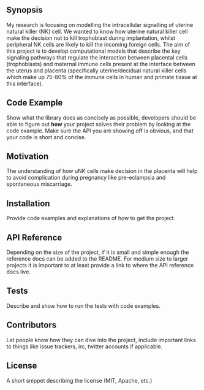 ## Synopsis

My research is focusing on modelling the intracellular signalling of uterine natural killer (NK) cell. We wanted to know how uterine natural killer cell make the decision not to kill trophoblast during implantation, whilst peripheral NK cells are likely to kill the incoming foreign cells. The aim of this project is to develop computational models that describe the key signaling pathways that regulate the interaction between placental cells (trophoblasts) and maternal immune cells present at the interface between the uterus and placenta (specifically uterine/decidual natural killer cells which make up 75-80% of the immune cells in human and primate tissue at this interface).

## Code Example

Show what the library does as concisely as possible, developers should be able to figure out **how** your project solves their problem by looking at the code example. Make sure the API you are showing off is obvious, and that your code is short and concise.

## Motivation

The understanding of how uNK cells make decision in the placenta will help to avoid complication during pregnancy like pre-eclampsia and spontaneous miscarriage.

## Installation

Provide code examples and explanations of how to get the project.

## API Reference

Depending on the size of the project, if it is small and simple enough the reference docs can be added to the README. For medium size to larger projects it is important to at least provide a link to where the API reference docs live.

## Tests

Describe and show how to run the tests with code examples.

## Contributors

Let people know how they can dive into the project, include important links to things like issue trackers, irc, twitter accounts if applicable.

## License

A short snippet describing the license (MIT, Apache, etc.)
